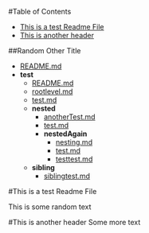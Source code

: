 <!-- START doctoc generated TOC please keep comment here to allow auto update -->
<!-- DON'T EDIT THIS SECTION, INSTEAD RE-RUN doctoc TO UPDATE -->
#Table of Contents

- [This is a test Readme File](#this-is-a-test-readme-file)
- [This is another header](#this-is-another-header)


##Random Other Title
  - [README.md](/README.md)
  - **test**
    - [README.md](/test/README.md)
    - [rootlevel.md](/test/rootlevel.md)
    - [test.md](/test/test.md)
    - **nested**
      - [anotherTest.md](/test/nested/anotherTest.md)
      - [test.md](/test/nested/test.md)
      - **nestedAgain**
        - [nesting.md](/test/nested/nestedAgain/nesting.md)
        - [test.md](/test/nested/nestedAgain/test.md)
        - [testtest.md](/test/nested/nestedAgain/testtest.md)
    - **sibling**
      - [siblingtest.md](/test/sibling/siblingtest.md)
<!-- END doctoc generated TOC please keep comment here to allow auto update -->

#This is a test Readme File

This is some random text

#This is another header
Some more text